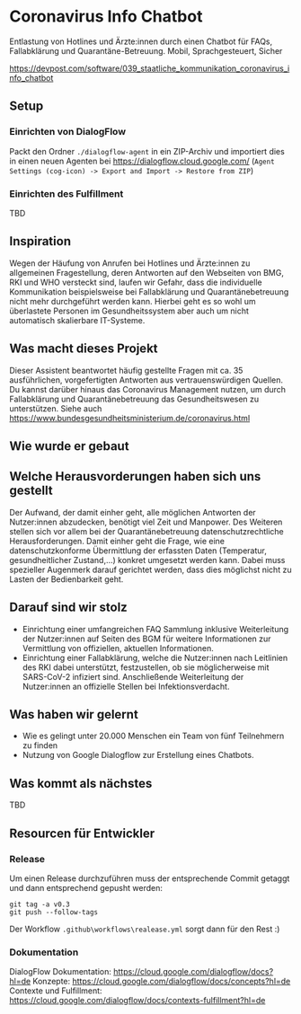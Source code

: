 # Coronavirus Info Chatbot

Entlastung von Hotlines und Ärzte:innen durch einen Chatbot für FAQs, Fallabklärung und Quarantäne-Betreuung. Mobil, Sprachgesteuert, Sicher

<https://devpost.com/software/039_staatliche_kommunikation_coronavirus_info_chatbot>

## Setup

### Einrichten von DialogFlow

Packt den Ordner `./dialogflow-agent` in ein ZIP-Archiv und importiert dies in einen neuen Agenten bei <https://dialogflow.cloud.google.com/> (`Agent Settings (cog-icon) -> Export and Import -> Restore from ZIP`)

### Einrichten des Fulfillment

TBD

## Inspiration

Wegen der Häufung von Anrufen bei Hotlines und Ärzte:innen zu allgemeinen Fragestellung, deren Antworten auf den Webseiten von BMG, RKI und WHO versteckt sind, laufen wir Gefahr, dass die individuelle Kommunikation beispielsweise bei Fallabklärung und Quarantänebetreuung nicht mehr durchgeführt werden kann. Hierbei geht es so wohl um überlastete Personen im Gesundheitssystem aber auch um nicht automatisch skalierbare IT-Systeme.

## Was macht dieses Projekt

Dieser Assistent beantwortet häufig gestellte Fragen mit ca. 35 ausführlichen, vorgefertigten Antworten aus vertrauenswürdigen Quellen. Du kannst darüber hinaus das Coronavirus Management nutzen, um durch Fallabklärung und Quarantänebetreuung das Gesundheitswesen zu unterstützen. Siehe auch <https://www.bundesgesundheitsministerium.de/coronavirus.html>

## Wie wurde er gebaut

## Welche Herausvorderungen haben sich uns gestellt

Der Aufwand, der damit einher geht, alle möglichen Antworten der Nutzer:innen abzudecken, benötigt viel Zeit und Manpower. Des Weiteren stellen sich vor allem bei der Quarantänebetreuung datenschutzrechtliche Herausforderungen. Damit einher geht die Frage, wie eine datenschutzkonforme Übermittlung der erfassten Daten (Temperatur, gesundheitlicher Zustand,...) konkret umgesetzt werden kann. Dabei muss spezieller Augenmerk darauf gerichtet werden, dass dies möglichst nicht zu Lasten der Bedienbarkeit geht.

## Darauf sind wir stolz

* Einrichtung einer umfangreichen FAQ Sammlung inklusive Weiterleitung der Nutzer:innen auf Seiten des BGM für weitere Informationen zur Vermittlung von offiziellen, aktuellen Informationen.
* Einrichtung einer Fallabklärung, welche die Nutzer:innen nach Leitlinien des RKI dabei unterstützt, festzustellen, ob sie möglicherweise mit SARS-CoV-2 infiziert sind. Anschließende Weiterleitung der Nutzer:innen an offizielle Stellen bei Infektionsverdacht.

## Was haben wir gelernt

* Wie es gelingt unter 20.000 Menschen ein Team von fünf Teilnehmern zu finden
* Nutzung von Google Dialogflow zur Erstellung eines Chatbots.

## Was kommt als nächstes

TBD

## Resourcen für Entwickler

### Release

Um einen Release durchzuführen muss der entsprechende Commit getaggt und dann entsprechend gepusht werden:

```
git tag -a v0.3
git push --follow-tags
```

Der Workflow `.github\workflows\realease.yml` sorgt dann für den Rest :)

### Dokumentation

DialogFlow Dokumentation: <https://cloud.google.com/dialogflow/docs?hl=de>
Konzepte: <https://cloud.google.com/dialogflow/docs/concepts?hl=de>
Contexte und Fulfillment: <https://cloud.google.com/dialogflow/docs/contexts-fulfillment?hl=de>
